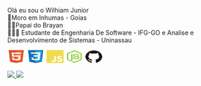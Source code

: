 Olá eu sou o Wilhiam Junior<br>
🏡Moro em Inhumas - Goias<br>
👶🏾Papai do Brayan <br>
👨🏾‍🎓 Estudante de Engenharia De Software - IFG-GO e Analise e Desenvolvimento de Sistemas - Uninassau<br>
<div> <img align="center" alt="Rafa-HTML" height="30" width="40" src="https://raw.githubusercontent.com/devicons/devicon/master/icons/html5/html5-original.svg">
<img align="center" alt="Rafa-CSS" height="30" width="40" src="https://raw.githubusercontent.com/devicons/devicon/master/icons/css3/css3-original.svg">
<img align="center" alt="Rafa-Js" height="30" width="40" src="https://raw.githubusercontent.com/devicons/devicon/master/icons/javascript/javascript-plain.svg">
<img align="center" alt="Rafa-Js" height="30" width="40" src="https://raw.githubusercontent.com/devicons/devicon/master/icons/nodejs/nodejs-original.svg">
<img align="center" alt="Rafa-Js" height="30" width="40" src="https://raw.githubusercontent.com/devicons/devicon/master/icons/github/github-original.svg"></div><br>
 <div style="display:inline_block">
  <a href="https://github.com/wilhiamjr">
  <img height="150em" src="https://github-readme-stats.vercel.app/api?username=wilhiamjr&show_icons=true&theme=blue-green&_all_commits=true&count_private=true"/>
 <a href="ttps://github.com/wilhiamjr/github-readme-stats">
<img height="150em" src="https://github-readme-stats.vercel.app/api/top-langs/?username=wilhiamjr&layout=compact&theme=blue-green"/>
</div>
